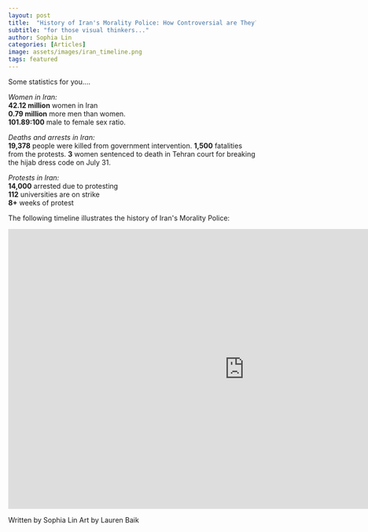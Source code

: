 ```yaml
---
layout: post
title:  "History of Iran's Morality Police: How Controversial are They?"
subtitle: "for those visual thinkers..."
author: Sophia Lin
categories: [Articles]
image: assets/images/iran_timeline.png
tags: featured
---
```


Some statistics for you…. 

_Women in Iran:_   
**42.12 million** women in Iran    
**0.79 million** more men than women.  
**101.89:100** male to female sex ratio. 
  
  
_Deaths and arrests in Iran:_  
**19,378** people were killed from government intervention. 
**1,500** fatalities from the protests. 
**3** women sentenced to death in Tehran court for breaking the hijab dress code on July 31. 
  
    
_Protests in Iran:_  
**14,000** arrested due to protesting  
**112** universities are on strike  
**8+** weeks of protest 
    
The following timeline illustrates the history of Iran's Morality Police: 
  
<iframe src="https://docs.google.com/presentation/d/e/2PACX-1vTEv-tg-JT7zC_7waxvL0sO9TeqHcFSK5xNngXvZ3hCrg8t2BziNOY4aYye4aY3f-lSME63zcCS-7Wz/embed?start=false&loop=false&delayms=5000" frameborder="0" width="960" height="569" allowfullscreen="true" mozallowfullscreen="true" webkitallowfullscreen="true"></iframe>  
    
     
Written by Sophia Lin
Art by Lauren Baik
